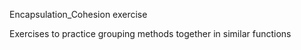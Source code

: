 Encapsulation_Cohesion exercise

Exercises to practice grouping methods together in similar functions
